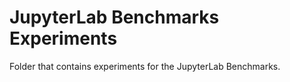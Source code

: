# JupyterLab Benchmarks Experiments

Folder that contains experiments for the JupyterLab Benchmarks.
